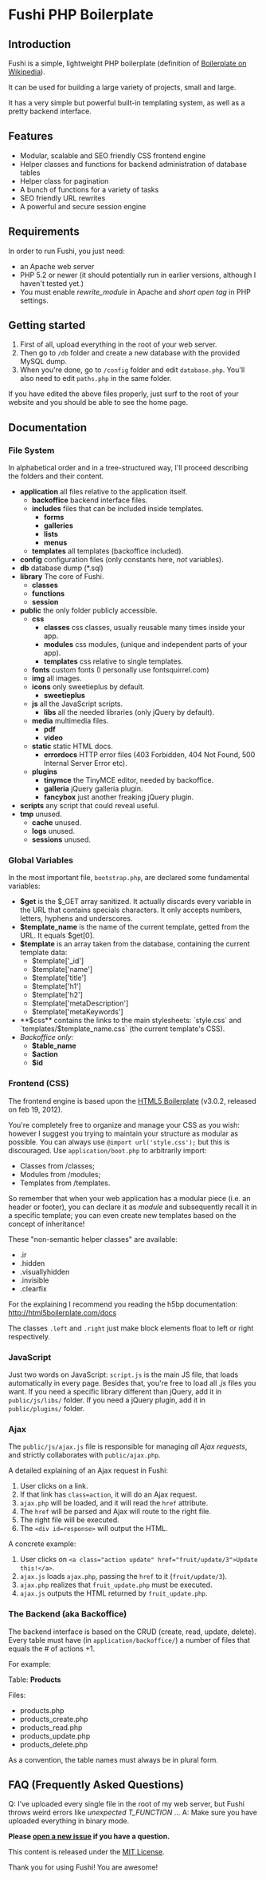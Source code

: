 Fushi PHP Boilerplate
=====================


Introduction
------------

Fushi is a simple, lightweight PHP boilerplate (definition of [Boilerplate on Wikipedia](http://en.wikipedia.org/wiki/Boilerplate_code)).

It can be used for building a large variety of projects, small and large. 

It has a very simple but powerful built-in templating system, as well as a pretty backend interface.


Features
--------
- Modular, scalable and SEO friendly CSS frontend engine
- Helper classes and functions for backend administration of database tables
- Helper class for pagination
- A bunch of functions for a variety of tasks
- SEO friendly URL rewrites
- A powerful and secure session engine


Requirements
------------

In order to run Fushi, you just need:
- an Apache web server
- PHP 5.2 or newer (it should potentially run in earlier versions, although I haven't tested yet.)
- You must enable *rewrite_module* in Apache and *short open tag* in PHP settings.


Getting started
---------------

1. First of all, upload everything in the root of your web server.
2. Then go to `/db` folder and create a new database with the provided MySQL dump.
3. When you're done, go to `/config` folder and edit `database.php`. You'll also need to edit `paths.php` in the same folder.

If you have edited the above files properly, just surf to the root of your website and you should be able to see the home page.


Documentation
-------------

### File System

In alphabetical order and in a tree-structured way, I'll proceed describing the folders and their content.

- **application** all files relative to the application itself.
    - **backoffice** backend interface files.
    - **includes** files that can be included inside templates.
        - **forms**
        - **galleries**
        - **lists**
        - **menus**
    - **templates** all templates (backoffice included).
- **config** configuration files (only constants here, *not* variables).
- **db** database dump (*.sql)
- **library** The core of Fushi.
    - **classes**
    - **functions**
    - **session**
- **public** the only folder publicly accessible.
    - **css**
        - **classes** css classes, usually reusable many times inside your app.
        - **modules** css modules, (unique and independent parts of your app).
        - **templates** css relative to single templates.
    - **fonts** custom fonts (I personally use fontsquirrel.com)
    - **img** all images.
    - **icons** only sweetieplus by default.
        - **sweetieplus**
    - **js** all the JavaScript scripts.
        - **libs** all the needed libraries (only jQuery by default).
    - **media** multimedia files.
        - **pdf**
        - **video**
    - **static** static HTML docs.
        - **errordocs** HTTP error files (403 Forbidden, 404 Not Found, 500 Internal Server Error etc).
    - **plugins**
        - **tinymce** the TinyMCE editor, needed by backoffice.
        - **galleria** jQuery galleria plugin.
        - **fancybox** just another freaking jQuery plugin.
- **scripts** any script that could reveal useful.	
- **tmp** unused.
    - **cache** unused.
    - **logs** unused.
    - **sessions** unused.
    
    
### Global Variables

In the most important file, `bootstrap.php`, are declared some fundamental variables:

- **$get** is the $_GET array sanitized. It actually discards every variable in the URL that contains specials characters. It only accepts numbers, letters, hyphens and underscores.
- **$template_name** is the name of the current template, getted from the URL. It equals $get[0].
- **$template** is an array taken from the database, containing the current template data:
    - $template['_id']
    - $template['name']
    - $template['title']
    - $template['h1']
    - $template['h2']
    - $template['metaDescription']
    - $template['metaKeywords']
- **$css** contains the links to the main stylesheets: `style.css` and `templates/$template_name.css` (the current template's CSS).
- *Backoffice only:*
    - **$table_name** 
    - **$action**
    - **$id**

    
### Frontend (CSS)

The frontend engine is based upon the [HTML5 Boilerplate](https://github.com/h5bp/html5-boilerplate) (v3.0.2, released on feb 19, 2012).

You're completely free to organize and manage your CSS as you wish: however I suggest you trying to maintain your structure as modular as possible. You can always use `@import url('style.css');` but this is discouraged. Use `application/boot.php` to arbitrarily import:

- Classes from 	/classes;
- Modules from 	/modules;
- Templates from 	/templates.

So remember that when your web application has a modular piece (i.e. an header or footer), you can declare it as *module* and subsequently recall it in a specific template; you can even create new templates based on the concept of inheritance!

These "non-semantic helper classes" are available:

- .ir
- .hidden
- .visuallyhidden
- .invisible
- .clearfix

For the explaining I recommend you reading the h5bp documentation: http://html5boilerplate.com/docs

The classes `.left` and `.right` just make block elements float to left or right respectively.


### JavaScript

Just two words on JavaScript: `script.js` is the main JS file, that loads automatically in every page.
Besides that, you're free to load all *.js* files you want. If you need a specific library different than jQuery, add it in `public/js/libs/` folder. If you need a jQuery plugin, add it in `public/plugins/` folder.


### Ajax

The `public/js/ajax.js` file is responsible for managing _all Ajax requests_, and strictly collaborates with `public/ajax.php`.

A detailed explaining of an Ajax request in Fushi:

1. User clicks on a link.
2. If that link has `class=action`, it will do an Ajax request.
3. `ajax.php` will be loaded, and it will read the `href` attribute.
4. The `href` will be parsed and Ajax will route to the right file.
5. The right file will be executed.
6. The `<div id=response>` will output the HTML.

A concrete example:

1. User clicks on `<a class="action update" href="fruit/update/3">Update this!</a>`.
2. `ajax.js` loads `ajax.php`, passing the `href` to it (`fruit/update/3`).
3. `ajax.php` realizes that `fruit_update.php` must be executed.
4. `ajax.js` outputs the HTML returned by `fruit_update.php`.


### The Backend (aka Backoffice)

The backend interface is based on the CRUD (create, read, update, delete).
Every table must have (in `application/backoffice/`) a number of files that equals the # of actions +1.

For example:

Table: **Products**

Files:
- products.php
- products_create.php
- products_read.php
- products_update.php
- products_delete.php

As a convention, the table names must always be in plural form.



FAQ (Frequently Asked Questions)
--------------------------------

Q: I've uploaded every single file in the root of my web server, but Fushi throws weird errors like *unexpected T_FUNCTION* ...
A: Make sure you have uploaded everything in binary mode.

**Please [open a new issue](https://github.com/simonewebdesign/Fushi/issues/new) if you have a question.**



This content is released under the [MIT License](https://github.com/simonewebdesign/Fushi/blob/master/LICENSE.md).

Thank you for using Fushi! You are awesome!